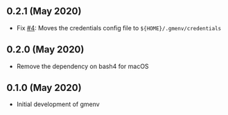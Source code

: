 
## 0.2.1 (May 2020)

* Fix [#4](https://github.com/greymatter-io/gmenv/issues/4): Moves the credentials config file to `${HOME}/.gmenv/credentials`

## 0.2.0 (May 2020)

* Remove the dependency on bash4 for macOS

## 0.1.0 (May 2020)

* Initial development of gmenv
